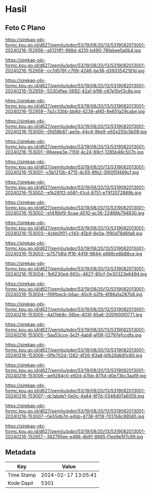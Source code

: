 # Hasil

## Foto C Plano

https://sirekap-obj-formc.kpu.go.id/d627/pemilu/pdpr/53/19/08/20/13/5319082013001-20240216-152956--a5131ff1-998d-4210-b490-78fabee5a0b4.jpg

https://sirekap-obj-formc.kpu.go.id/d627/pemilu/pdpr/53/19/08/20/13/5319082013001-20240216-152958--cc7d576f-c769-4246-be38-d3933542161d.jpg

https://sirekap-obj-formc.kpu.go.id/d627/pemilu/pdpr/53/19/08/20/13/5319082013001-20240216-152959--5330dfae-5692-42a1-b1f8-c67e15ef3c8e.jpg

https://sirekap-obj-formc.kpu.go.id/d627/pemilu/pdpr/53/19/08/20/13/5319082013001-20240216-152959--7a2c32bb-bb8d-4238-af45-8e651a29cabe.jpg

https://sirekap-obj-formc.kpu.go.id/d627/pemilu/pdpr/53/19/08/20/13/5319082013001-20240216-153000--0fd58b87-ae0e-44c4-9be9-e92e255c5b08.jpg

https://sirekap-obj-formc.kpu.go.id/d627/pemilu/pdpr/53/19/08/20/13/5319082013001-20240216-153001--98eeee3e-7159-4c24-89cf-1285b46c507b.jpg

https://sirekap-obj-formc.kpu.go.id/d627/pemilu/pdpr/53/19/08/20/13/5319082013001-20240216-153001--c5b1210b-4715-4c55-8fb2-3f60f5f469cf.jpg

https://sirekap-obj-formc.kpu.go.id/d627/pemilu/pdpr/53/19/08/20/13/5319082013001-20240216-153002--e1b281f2-b581-41cd-8751-e7912072889b.jpg

https://sirekap-obj-formc.kpu.go.id/d627/pemilu/pdpr/53/19/08/20/13/5319082013001-20240216-153002--e1416bf9-6caa-4010-ac36-22468b794830.jpg

https://sirekap-obj-formc.kpu.go.id/d627/pemilu/pdpr/53/19/08/20/13/5319082013001-20240216-153003--4cbb0f01-c143-45b9-8e0a-1f80d78d6fa8.jpg

https://sirekap-obj-formc.kpu.go.id/d627/pemilu/pdpr/53/19/08/20/13/5319082013001-20240216-153003--b7571dfd-ff16-4419-9844-e688ce8b88ce.jpg

https://sirekap-obj-formc.kpu.go.id/d627/pemilu/pdpr/53/19/08/20/13/5319082013001-20240216-153004--1b6230ed-692c-4627-80cf-0e30323e649d.jpg

https://sirekap-obj-formc.kpu.go.id/d627/pemilu/pdpr/53/19/08/20/13/5319082013001-20240216-153004--f99fbecb-b6ac-40c9-b2fb-6f86a1a287b8.jpg

https://sirekap-obj-formc.kpu.go.id/d627/pemilu/pdpr/53/19/08/20/13/5319082013001-20240216-153005--4a17eb8c-56be-403f-85a6-205f600f0771.jpg

https://sirekap-obj-formc.kpu.go.id/d627/pemilu/pdpr/53/19/08/20/13/5319082013001-20240216-153005--5aa53cce-3e2f-4ab8-af08-02797efccdfa.jpg

https://sirekap-obj-formc.kpu.go.id/d627/pemilu/pdpr/53/19/08/20/13/5319082013001-20240216-153006--0ffe702d-1282-4f26-83a8-bfb24db81c80.jpg

https://sirekap-obj-formc.kpu.go.id/d627/pemilu/pdpr/53/19/08/20/13/5319082013001-20240216-153006--ae9284c0-e92d-47bb-875d-d0e73bc3aa19.jpg

https://sirekap-obj-formc.kpu.go.id/d627/pemilu/pdpr/53/19/08/20/13/5319082013001-20240216-153007--dc1abde1-0e0c-4a84-8f7d-0346d07a6059.jpg

https://sirekap-obj-formc.kpu.go.id/d627/pemilu/pdpr/53/19/08/20/13/5319082013001-20240216-153007--0e55db7d-a4bb-4738-8119-7017b8c89565.jpg

https://sirekap-obj-formc.kpu.go.id/d627/pemilu/pdpr/53/19/08/20/13/5319082013001-20240216-152957--382795ee-e486-4b91-8885-f1ee9e5f7c89.jpg


## Metadata

| Key        | Value               |
| ---------- | ------------------- |
| Time Stamp | 2024-02-17 13:05:41 |
| Kode Dapil | 5301                |



